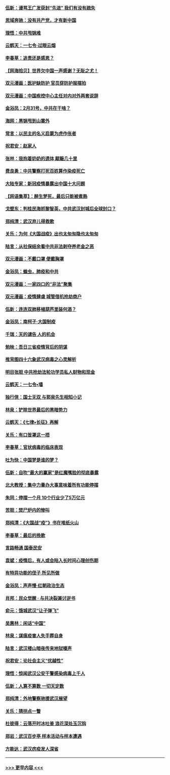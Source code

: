 #### [伍新：谩骂王广发获封“先进” 我们有没有疏失](../pages/nsc993/n11926101.md?t=03091703) 
#### [思域奔驰：没有共产党，才有新中国](../pages/nsc993/n11926058.md?t=03091703) 
#### [理悟：中共甩锅难](../pages/nsc993/n11925355.md?t=03091703) 
#### [云鹤天：一七令·过眼云烟](../pages/nsc993/n11925284.md?t=03091703) 
#### [李春草：追责还是感恩？](../pages/nsc993/n11925274.md?t=03091703) 
#### [【网海拾贝】世界欠中国一声感谢？无耻之尤！](../pages/nsc993/n11925239.md?t=03091703) 
#### [双元漫画：医护缺防护 官员穿防护服摆拍](../pages/nsc993/n11923899.md?t=03091703) 
#### [双元漫画：中国疾控中心主任对内对外两套说辞](../pages/nsc993/n11921994.md?t=03091703) 
#### [金浴凤：2月31号，中共在干啥？](../pages/nsc993/n11922706.md?t=03091703) 
#### [海网：黑锅甩到山寨外](../pages/nsc993/n11922688.md?t=03091703) 
#### [常言：以民主的名义启蒙为虎作伥者](../pages/nsc993/n11922217.md?t=03091703) 
#### [祝君安：赵家人](../pages/nsc993/n11922209.md?t=03091703) 
#### [张林：我抱着奶奶的遗体 颠簸几十里](../pages/nsc993/n11920945.md?t=03091703) 
#### [费良勇：中共警察打死百姓算作染疫死亡](../pages/nsc993/n11919264.md?t=03091703) 
#### [大陆专家：新冠疫情暴露出中国十大问题](../pages/nsc993/n11919187.md?t=03091703) 
#### [【网语集萃】：醉生梦死，最后只能被煮熟](../pages/nsc993/n11918994.md?t=03091703) 
#### [戈壁东：判桂民海抓黎智英，中共武汉封城后全球封口？](../pages/nsc993/n11917982.md?t=03091703) 
#### [郑纯清：武汉弃儿得救歌](../pages/nsc993/n11917881.md?t=03091703) 
#### [关乐：为何《大国战疫》出也太匆匆隐也太匆匆](../pages/nsc993/n11917792.md?t=03091703) 
#### [陆言：从社保结余看中共非法剥夺养老金之恶](../pages/nsc993/n11917084.md?t=03091703) 
#### [双元漫画：不戴口罩 便戴胸罩](../pages/nsc993/n11916447.md?t=03091703) 
#### [金浴凤：蝗虫，肺疫和中共](../pages/nsc993/n11916904.md?t=03091703) 
#### [双元漫画：一家四口的“非法”聚集](../pages/nsc993/n11916378.md?t=03091703) 
#### [双元漫画：疫情肆虐 城管借机抢劫商户](../pages/nsc993/n11916310.md?t=03091703) 
#### [伍新：连连双肺移植葫芦里装何酒？](../pages/nsc993/n11913667.md?t=03091703) 
#### [金浴凤：南柯子·大国制疫](../pages/nsc993/n11913657.md?t=03091703) 
#### [千瑞：天的谴告  人的机会](../pages/nsc993/n11913309.md?t=03091703) 
#### [勉映：吾日三省疫情背后的阴谋](../pages/nsc993/n11913079.md?t=03091703) 
#### [推背图四十六象武汉病毒之心灵解析](../pages/nsc993/n11911761.md?t=03091703) 
#### [明目张胆 中共抢劫法轮功学员私人财物和现金](../pages/nsc993/n11910262.md?t=03091703) 
#### [云鹤天：一七令▪墙](../pages/nsc993/n11910627.md?t=03091703) 
#### [独行侠：国士无双 与郭泉先生相知小记](../pages/nsc993/n11910613.md?t=03091703) 
#### [林泉：铲除世界最后的黑暗势力](../pages/nsc993/n11909320.md?t=03091703) 
#### [云鹤天：《七律▪长征》再解](../pages/nsc993/n11909327.md?t=03091703) 
#### [关乐：有口皆罩这一捂](../pages/nsc993/n11908393.md?t=03091703) 
#### [李春草：官状病毒的临床表现](../pages/nsc993/n11908339.md?t=03091703) 
#### [吐为快：中国梦是谁的梦？](../pages/nsc993/n11906564.md?t=03091703) 
#### [伍新：自吹“最大的赢家”是红魔嘴脸的彻底暴露](../pages/nsc993/n11906407.md?t=03091703) 
#### [北大教授：集中力量办大事意味着所有功能停摆](../pages/nsc993/n11904800.md?t=03091703) 
#### [朱同：停摆一个月 10个行业少了5万亿元](../pages/nsc993/n11904498.md?t=03091703) 
#### [苦胆：焚尸炉内的惨叫](../pages/nsc993/n11904479.md?t=03091703) 
#### [郑纯清：《大国战“疫”》书在堆纸火山](../pages/nsc993/n11904450.md?t=03091703) 
#### [李春草：最后的挽歌](../pages/nsc993/n11904441.md?t=03091703) 
#### [言路畅通 国泰民安](../pages/nsc993/n11904222.md?t=03091703) 
#### [袁斌：疫情后，有人或会陷入长时间心理创伤期](../pages/nsc993/n11901514.md?t=03091703) 
#### [有特异功能的侄子 所见所做](../pages/nsc993/n11901154.md?t=03091703) 
#### [金浴凤：声声慢‧红朝政治生态](../pages/nsc993/n11899553.md?t=03091703) 
#### [肖邦：民众觉醒 · 与共决裂兼讨逆书](../pages/nsc993/n11898435.md?t=03091703) 
#### [俞元：饿城武汉“让子弹飞”](../pages/nsc993/n11898344.md?t=03091703) 
#### [吴惠林：闲话“中国”](../pages/nsc993/n11898182.md?t=03091703) 
#### [林泉：谋瘟疫害人失手葬自身](../pages/nsc993/n11897892.md?t=03091703) 
#### [陆言：武汉楼山暗夜传来地狱嚎声](../pages/nsc993/n11897033.md?t=03091703) 
#### [祝君安：论社会主义“优越性”](../pages/nsc993/n11897005.md?t=03091703) 
#### [理悟：惊闻武汉公安干警感染病毒上千人](../pages/nsc993/n11896947.md?t=03091703) 
#### [伍新：人算不算数 一切天定数](../pages/nsc993/n11893372.md?t=03091703) 
#### [郑纯清：外地警察驰援武汉展望](../pages/nsc993/n11893115.md?t=03091703) 
#### [关乐：猜拐点一瞥](../pages/nsc993/n11893020.md?t=03091703) 
#### [杜彼得：云落开时冰吐鉴 浪花深处玉沉钩](../pages/nsc993/n11892107.md?t=03091703) 
#### [郑岩：武汉百步亭 样本活动与样本遭遇](../pages/nsc993/n11892310.md?t=03091703) 
#### [方能达：武汉疠疫发人深省](../pages/nsc993/n11891376.md?t=03091703) 

----
#### [ >>> 更早内容 <<< ](../indexes/nsc993-earlier.md)
